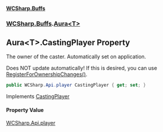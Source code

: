 #### [WCSharp\.Buffs](README.md 'README')
### [WCSharp\.Buffs](WCSharp.Buffs.md 'WCSharp\.Buffs').[Aura&lt;T&gt;](WCSharp.Buffs.Aura_T_.md 'WCSharp\.Buffs\.Aura\<T\>')

## Aura\<T\>\.CastingPlayer Property

The owner of the caster\. Automatically set on application\.

Does NOT update automatically! If this is desired, you can use [RegisterForOwnershipChanges\(\)](WCSharp.Buffs.BuffSystem.RegisterForOwnershipChanges().md 'WCSharp\.Buffs\.BuffSystem\.RegisterForOwnershipChanges\(\)').

```csharp
public WCSharp.Api.player CastingPlayer { get; set; }
```

Implements [CastingPlayer](WCSharp.Buffs.IAura.CastingPlayer.md 'WCSharp\.Buffs\.IAura\.CastingPlayer')

#### Property Value
[WCSharp\.Api\.player](https://learn.microsoft.com/en-us/dotnet/api/wcsharp.api.player 'WCSharp\.Api\.player')